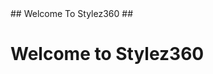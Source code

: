 

</head>
##                   Welcome To Stylez360 ##

 <meta charset="utf-8">
  <meta name="viewport" content="width=device-width, initial-scale=1, shrink-to-fit=no">  
  <link href="https://github.com/stylez360/stylez360.github.io/blob/main/ballet-one-page-free-web-template/css/animate.css" rel="stylesheet">


<h1>
  Welcome to Stylez360
  
 
